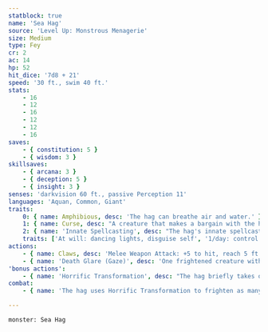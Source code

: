 ```yaml
---
statblock: true
name: 'Sea Hag'
source: 'Level Up: Monstrous Menagerie'
size: Medium
type: Fey
cr: 2
ac: 14
hp: 52
hit_dice: '7d8 + 21'
speed: '30 ft., swim 40 ft.'
stats:
    - 16
    - 12
    - 16
    - 12
    - 12
    - 16
saves:
    - { constitution: 5 }
    - { wisdom: 3 }
skillsaves:
    - { arcana: 3 }
    - { deception: 5 }
    - { insight: 3 }
senses: 'darkvision 60 ft., passive Perception 11'
languages: 'Aquan, Common, Giant'
traits:
    0: { name: Amphibious, desc: 'The hag can breathe air and water.' }
    1: { name: Curse, desc: "A creature that makes a bargain with the hag is magically cursed for 30 days. While it is cursed, the target automatically fails saving throws against the hag's scrying and geas spells, and the hag can cast control weather centered on the creature." }
    2: { name: 'Innate Spellcasting', desc: "The hag's innate spellcasting ability is Charisma (spell save DC 13). It can innately cast the following spells, requiring no material components:" }
    traits: ['At will: dancing lights, disguise self', '1/day: control weather, geas, scrying']
actions:
    - { name: Claws, desc: 'Melee Weapon Attack: +5 to hit, reach 5 ft., one creature. Hit: 10 (2d6 + 3) slashing damage.' }
    - { name: 'Death Glare (Gaze)', desc: 'One frightened creature within 30 feet makes a DC 11 Wisdom saving throw. On a failed saving throw, the creature drops to 0 hit points. On a success, the creature takes 7 (2d6) psychic damage.' }
'bonus actions':
    - { name: 'Horrific Transformation', desc: "The hag briefly takes on a terrifying form or reveals its true form. Each creature within 30 feet that can see the hag makes a DC 11 Wisdom saving throw. A creature under the hag's curse automatically fails this saving throw. On a failure, the creature is frightened until the end of its next turn. If a creature's saving throw is successful, it is immune to the hag's Horrific Transformation for 24 hours." }
combat:
    - { name: 'The hag uses Horrific Transformation to frighten as many creatures as possible and then uses Death Glare on one of them', desc: 'If no creatures are frightened or if it is bloodied, the hag flees, using its swim speed if possible. It attacks with its claws only if cornered.' }

---
```

```statblock
monster: Sea Hag
```
